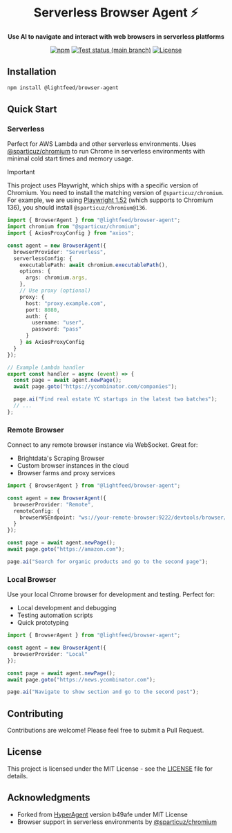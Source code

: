 <h1 align="center">
  Serverless Browser Agent ⚡️
</h1>

<p align="center">
  <strong>Use AI to navigate and interact with web browsers in serverless platforms</strong>
</p>

<div align="center">
  <a href="https://www.npmjs.com/package/@lightfeed/browser-agent">
    <img src="https://img.shields.io/npm/v/@lightfeed/browser-agent?logo=npm" alt="npm" /></a>
  <a href="https://github.com/lightfeed/browser-agent/actions/workflows/test.yml">
      <img src="https://img.shields.io/github/actions/workflow/status/lightfeed/browser-agent/test.yml?branch=main"
          alt="Test status (main branch)"></a>
  <a href="https://github.com/lightfeed/browser-agent/blob/main/LICENSE">
    <img src="https://img.shields.io/github/license/lightfeed/browser-agent" alt="License" /></a>
</div>

## Installation

```bash
npm install @lightfeed/browser-agent
```

## Quick Start

### Serverless

Perfect for AWS Lambda and other serverless environments. Uses [@sparticuz/chromium](https://github.com/Sparticuz/chromium) to run Chrome in serverless environments with minimal cold start times and memory usage.

> [!IMPORTANT]
> This project uses Playwright, which ships with a specific version of Chromium. You need to install the matching version of `@sparticuz/chromium`. For example, we are using [Playwright 1.52](https://playwright.dev/docs/release-notes#version-152) (which supports to Chromium 136), you should install `@sparticuz/chromium@136`.

```typescript
import { BrowserAgent } from "@lightfeed/browser-agent";
import chromium from "@sparticuz/chromium";
import { AxiosProxyConfig } from "axios";

const agent = new BrowserAgent({
  browserProvider: "Serverless",
  serverlessConfig: {
    executablePath: await chromium.executablePath(),
    options: {
      args: chromium.args,
    },
    // Use proxy (optional)
    proxy: {
      host: "proxy.example.com",
      port: 8080,
      auth: {
        username: "user",
        password: "pass"
      }
    } as AxiosProxyConfig
  }
});

// Example Lambda handler
export const handler = async (event) => {
  const page = await agent.newPage();
  await page.goto("https://ycombinator.com/companies");

  page.ai("Find real estate YC startups in the latest two batches");
  // ...
};
```

### Remote Browser

Connect to any remote browser instance via WebSocket. Great for:
- Brightdata's Scraping Browser
- Custom browser instances in the cloud
- Browser farms and proxy services

```typescript
import { BrowserAgent } from "@lightfeed/browser-agent";

const agent = new BrowserAgent({
  browserProvider: "Remote",
  remoteConfig: {
    browserWSEndpoint: "ws://your-remote-browser:9222/devtools/browser/ws"
  }
});

const page = await agent.newPage();
await page.goto("https://amazon.com");

page.ai("Search for organic products and go to the second page");
```

### Local Browser

Use your local Chrome browser for development and testing. Perfect for:
- Local development and debugging
- Testing automation scripts
- Quick prototyping

```typescript
import { BrowserAgent } from "@lightfeed/browser-agent";

const agent = new BrowserAgent({
  browserProvider: "Local"
});

const page = await agent.newPage();
await page.goto("https://news.ycombinator.com");

page.ai("Navigate to show section and go to the second post");
```

## Contributing

Contributions are welcome! Please feel free to submit a Pull Request.

## License

This project is licensed under the MIT License - see the [LICENSE](LICENSE) file for details.

## Acknowledgments

- Forked from [HyperAgent](https://github.com/hyperbrowserai/HyperAgent) version b49afe under MIT License
- Browser support in serverless environments by [@sparticuz/chromium](https://github.com/Sparticuz/chromium)
